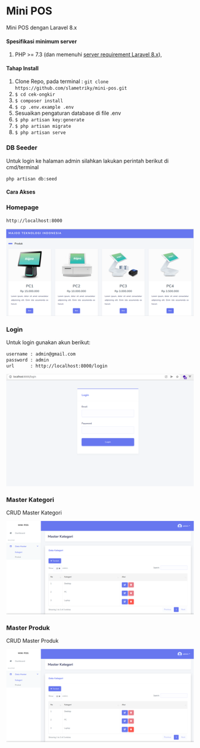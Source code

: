 # Mini POS
Mini POS dengan Laravel 8.x 
#### Spesifikasi minimum server
1. PHP >= 7.3 (dan memenuhi [server requirement Laravel 8.x](https://laravel.com/docs/8.x/deployment#server-requirements)),

#### Tahap Install
1. Clone Repo, pada terminal : `git clone https://github.com/slametriky/mini-pos.git`
2. `$ cd cek-ongkir`
3. `$ composer install`
4. `$ cp .env.example .env`
5. Sesuaikan pengaturan database di file .env 
5. `$ php artisan key:generate`
5. `$ php artisan migrate`
6. `$ php artisan serve`

<h3>DB Seeder</h3>

Untuk login ke halaman admin silahkan lakukan perintah berikut di cmd/terminal

    php artisan db:seed


#### Cara Akses
<h3>Homepage</h3>

    http://localhost:8000

![This is an image](home.png)

<h3>Login</h3>
Untuk login gunakan akun berikut:

    username : admin@gmail.com
    password : admin
    url      : http://localhost:8000/login

![This is an image](login.png)

<h3>Master Kategori</h3>
CRUD Master Kategori

![This is an image](crud-kategori.png)

<h3>Master Produk</h3>
CRUD Master Produk

![This is an image](crud-kategori.png)
